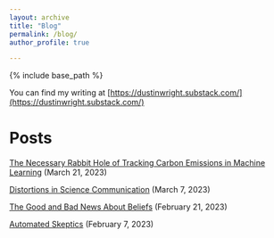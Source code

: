```yaml
---
layout: archive
title: "Blog"
permalink: /blog/
author_profile: true

---
```


{% include base_path %}

You can find my writing at [https://dustinwright.substack.com/](https://dustinwright.substack.com/)

Posts
=========
[The Necessary Rabbit Hole of Tracking Carbon Emissions in Machine Learning](https://dustinwright.substack.com/p/the-necessary-rabbit-hole-of-tracking) (March 21, 2023)

[Distortions in Science Communication](https://dustinwright.substack.com/p/distortions-in-science-communication) (March 7, 2023)

[The Good and Bad News About Beliefs](https://dustinwright.substack.com/p/the-good-and-bad-news-about-beliefs) (February 21, 2023)

[Automated Skeptics](https://dustinwright.substack.com/p/automated-skeptics) (February 7, 2023)
